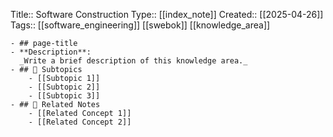 Title::  Software Construction
  Type:: [[index_note]]
  Created:: [[2025-04-26]]
  Tags:: [[software_engineering]] [[swebok]] [[knowledge_area]]

	- ## page-title
	- **Description**:  
	  _Write a brief description of this knowledge area._
	- ## 📂 Subtopics
		- [[Subtopic 1]]
		- [[Subtopic 2]]
		- [[Subtopic 3]]
	- ## 📎 Related Notes
		- [[Related Concept 1]]
		- [[Related Concept 2]]